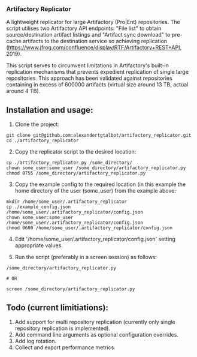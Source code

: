 ### Artifactory Replicator
A lightweight replicator for large Artifactory (Pro|Ent) repositories. The
script utilises two Artifactory API endpoints: "File list" to obtain
source/destination artifact listings and "Artifact sync download" to pre-cache
artifacts to the destination service so achieving replication
(https://www.jfrog.com/confluence/display/RTF/Artifactory+REST+API, 2019).

This script serves to circumvent limitations in Artifactory's built-in
replication mechanisms that prevents expedient replication of single large
repositories. This approach has been validated against repositories containing
in excess of 600000 artifacts (virtual size around 13 TB, actual around 4 TB).

## Installation and usage:
1. Clone the project:
```
git clone git@github.com:alexandertgtalbot/artifactory_replicator.git
cd ./artifactory_replicator
```

2. Copy the replicator script to the desired location:
```
cp ./artifactory_replicator.py /some_directory/
chown some_user:some_user /some_directory/artifactory_replicator.py
chmod 0755 /some_directory/artifactory_replicator.py
```

3. Copy the example config to the required location (in this example the home
   directory of the user (some_user) from the example above:
```
mkdir /home/some_user/.artifactory_replicator
cp ./example_config.json /home/some_user/.artifactory_replicator/config.json
chown some_user:some_user /home/some_user/.artifactory_replicator/config.json
chmod 0600 /home/some_user/.artifactory_replicator/config.json
```
4. Edit '/home/some_user/.artifactory_replicator/config.json' setting
   appropriate values.

5. Run the script (preferably in a screen session) as follows:
```
/some_directory/artifactory_replicator.py

# OR

screen /some_directory/artifactory_replicator.py
```

## Todo (current limitiations):
1. Add support for multi repository replication (currently only single
   repository replication is implemented).
2. Add command line arguments as optional configuration overrides.
3. Add log rotation.
4. Collect and export performance metrics.
